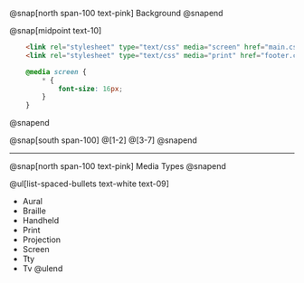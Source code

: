 @snap[north span-100 text-pink]
Background
@snapend

@snap[midpoint text-10]
```html zoom-20
    <link rel="stylesheet" type="text/css" media="screen" href="main.css">
    <link rel="stylesheet" type="text/css" media="print" href="footer.css">
```
```css
    @media screen {
        * { 
            font-size: 16px;
        }
    }
```
@snapend

@snap[south span-100]
@[1-2]
@[3-7]
@snapend


---

@snap[north span-100 text-pink]
Media Types
@snapend

@ul[list-spaced-bullets text-white text-09]
- Aural
- Braille
- Handheld
- Print
- Projection
- Screen
- Tty
- Tv
@ulend

